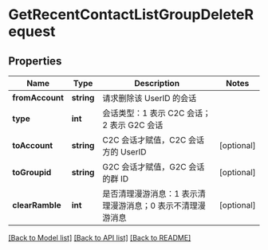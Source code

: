 # GetRecentContactListGroupDeleteRequest

## Properties
Name | Type | Description | Notes
------------ | ------------- | ------------- | -------------
**fromAccount** | **string** | 请求删除该 UserID 的会话 | 
**type** | **int** | 会话类型：1 表示 C2C 会话；2 表示 G2C 会话 | 
**toAccount** | **string** | C2C 会话才赋值，C2C 会话方的 UserID | [optional] 
**toGroupid** | **string** | G2C 会话才赋值，G2C 会话的群 ID | [optional] 
**clearRamble** | **int** | 是否清理漫游消息：1 表示清理漫游消息；0 表示不清理漫游消息 | [optional] 

[[Back to Model list]](../README.md#documentation-for-models) [[Back to API list]](../README.md#documentation-for-api-endpoints) [[Back to README]](../README.md)



